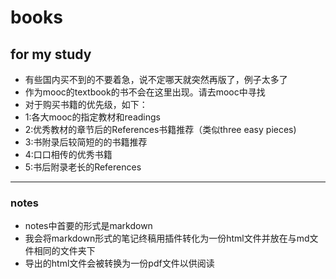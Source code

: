 # books
## for my study

- 有些国内买不到的不要着急，说不定哪天就突然再版了，例子太多了
- 作为mooc的textbook的书不会在这里出现。请去mooc中寻找
- 对于购买书籍的优先级，如下：
- 1:各大mooc的指定教材和readings
- 2:优秀教材的章节后的References书籍推荐（类似three easy pieces)
- 3:书附录后较简短的的书籍推荐
- 4:口口相传的优秀书籍
- 5:书后附录老长的References

***

### notes
- notes中首要的形式是markdown
- 我会将markdown形式的笔记终稿用插件转化为一份html文件并放在与md文件相同的文件夹下
- 导出的html文件会被转换为一份pdf文件以供阅读